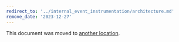 ```yaml
---
redirect_to: '../internal_event_instrumentation/architecture.md'
remove_date: '2023-12-27'
---
```


This document was moved to [another location](../internal_event_instrumentation/architecture.md).

<!-- This redirect file can be deleted after <2023-12-27>. -->
<!-- Redirects that point to other docs in the same project expire in three months. -->
<!-- Redirects that point to docs in a different project or site (for example, link is not relative and starts with `https:`) expire in one year. -->
<!-- Before deletion, see: https://docs.gitlab.com/ee/development/documentation/redirects.html -->

